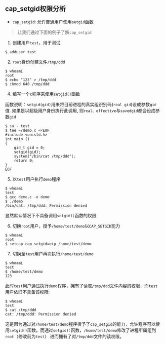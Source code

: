 ## cap_setgid权限分析

- `cap_setgid`: 允许普通用户使用`setgid`函数

> 让我们通过下面的例子了解`cap_setgid`

1. 创建用户`test`，用于测试

```shell
$ adduser test
```

2. `root`身份创建文件`/tmp/ddd`

```shell
$ whoami
root
$ echo "123" > /tmp/ddd
$ chmod 640 /tmp/ddd
```

4. 编写一个`c`程序来使用`setgid()`函数

函数说明：`setgid(gid)`用来将目前进程的真实组识别码(`real gid`)设成参数`gid`值. 如果是以超级用户身份执行此调用, 则`real、effective`与`savedgid`都会设成参数`gid`

```shell
$ su - test
$ tee ~/demo.c <<EOF
#include <unistd.h>
int main ()
{
    gid_t gid = 0;
    setgid(gid);
    system("/bin/cat /tmp/ddd");
    return 0;
}
EOF
```

5. 以`test`用户执行`demo`程序

```shell
$ whoami
test
$ gcc demo.c -o demo
$ ./demo
/bin/cat: /tmp/ddd: Permission denied
```

显然默认情况下不具备调用`setgid()`函数的权限

6. 切换`root`用户，授予`/home/test/demo`以`CAP_SETGID`能力

```shell
$ whoami
root
$ setcap cap_setgid=eip /home/test/demo
```

7. 切换至`test`用户再次执行`/home/test/demo`

```shell
$ whoami
test
$ /home/test/demo
123
```

此时`test`用户通过执行`demo`程序，拥有了读取`/tmp/ddd`文件内容的权限，而`test`用户依旧不具备该权限:

```shell
$ whoami
test
$ cat /tmp/ddd
cat: /tmp/ddd: Permission denied
```

这是因为通过对`/home/test/demo`程序授予了`cap_setgid`的能力，允许程序可以使用`setgid()`函数。而通过`setgid()`函数，`/home/test/demo`修改了进程所属组到`root`（修改前为`test`）
进而拥有了对`/tmp/ddd`文件的读权限。
